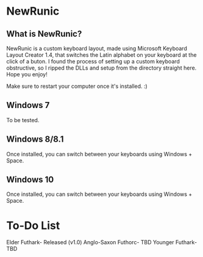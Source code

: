 # NewRunic

## What is NewRunic?

NewRunic is a custom keyboard layout, made using Microsoft Keyboard Layout Creator 1.4, that switches the Latin alphabet on your keyboard at the click of a buton. I found the process of setting up a custom keyboard obstructive, so I ripped the DLLs and setup from the directory straight here. Hope you enjoy!

Make sure to restart your computer once it's installed. :)

## Windows 7

To be tested.

## Windows 8/8.1

Once installed, you can switch between your keyboards using Windows + Space.

## Windows 10

Once installed, you can switch between your keyboards using Windows + Space.

# To-Do List

Elder Futhark- Released (v1.0)
Anglo-Saxon Futhorc- TBD
Younger Futhark- TBD

